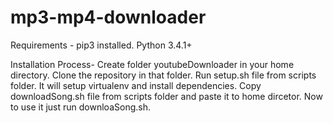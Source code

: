 # mp3-mp4-downloader
Requirements - pip3 installed.
                Python 3.4.1+


Installation Process-
Create folder youtubeDownloader in your home directory.
Clone the repository in that folder.
Run setup.sh file from scripts folder. It will setup virtualenv and install dependencies.
Copy downloadSong.sh file from scripts folder and paste it to home dircetor.
Now to use it just run downloaSong.sh.
